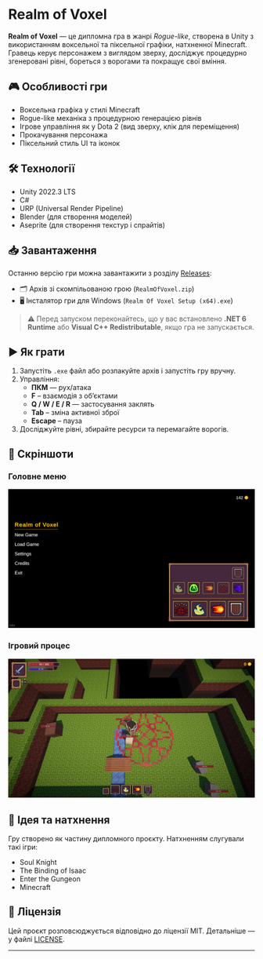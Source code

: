 # Realm of Voxel

**Realm of Voxel** — це дипломна гра в жанрі *Rogue-like*, створена в Unity з використанням воксельної та піксельної графіки, натхненної Minecraft. Гравець керує персонажем з виглядом зверху, досліджує процедурно згенеровані рівні, бореться з ворогами та покращує свої вміння.

## 🎮 Особливості гри

- Воксельна графіка у стилі Minecraft
- Rogue-like механіка з процедурною генерацією рівнів
- Ігрове управління як у Dota 2 (вид зверху, клік для переміщення)
- Прокачування персонажа
- Піксельний стиль UI та іконок

## 🛠️ Технології

- Unity 2022.3 LTS
- C#
- URP (Universal Render Pipeline)
- Blender (для створення моделей)
- Aseprite (для створення текстур і спрайтів)

## 📥 Завантаження

Останню версію гри можна завантажити з розділу [Releases](https://github.com/zuirseime/RealmOfVoxel/releases):

- 🗂️ Архів зі скомпільованою грою (`RealmOfVoxel.zip`)
- 🖥️ Інсталятор гри для Windows (`Realm Of Voxel Setup (x64).exe`)

> ⚠️ Перед запуском переконайтесь, що у вас встановлено **.NET 6 Runtime** або **Visual C++ Redistributable**, якщо гра не запускається.

## ▶️ Як грати

1. Запустіть `.exe` файл або розпакуйте архів і запустіть гру вручну.
2. Управління:
   - **ПКМ** — рух/атака
   - **F** – взаємодія з обʼєктами
   - **Q / W / E / R** — застосування заклять
   - **Tab** – зміна активної зброї
   - **Escape** – пауза
3. Досліджуйте рівні, збирайте ресурси та перемагайте ворогів.

## 📸 Скріншоти

### Головне меню
![Main Menu](Screenshots/MainMenu.png)

### Ігровий процес
![Gameplay](Screenshots/Gameplay.png)

## 🧠 Ідея та натхнення

Гру створено як частину дипломного проєкту. Натхненням слугували такі ігри:
- Soul Knight
- The Binding of Isaac
- Enter the Gungeon
- Minecraft

## 📄 Ліцензія

Цей проєкт розповсюджується відповідно до ліцензії MIT. Детальніше — у файлі [LICENSE](LICENSE).

---

